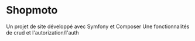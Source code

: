 # Shopmoto
Un projet de site développé avec Symfony et Composer
Une fonctionnalités de crud et l'autorization/l'auth

